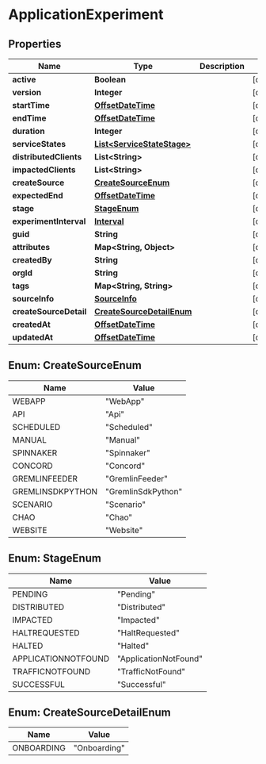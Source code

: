 
# ApplicationExperiment

## Properties
Name | Type | Description | Notes
------------ | ------------- | ------------- | -------------
**active** | **Boolean** |  |  [optional]
**version** | **Integer** |  |  [optional]
**startTime** | [**OffsetDateTime**](OffsetDateTime.md) |  |  [optional]
**endTime** | [**OffsetDateTime**](OffsetDateTime.md) |  |  [optional]
**duration** | **Integer** |  |  [optional]
**serviceStates** | [**List&lt;ServiceStateStage&gt;**](ServiceStateStage.md) |  |  [optional]
**distributedClients** | **List&lt;String&gt;** |  |  [optional]
**impactedClients** | **List&lt;String&gt;** |  |  [optional]
**createSource** | [**CreateSourceEnum**](#CreateSourceEnum) |  |  [optional]
**expectedEnd** | [**OffsetDateTime**](OffsetDateTime.md) |  |  [optional]
**stage** | [**StageEnum**](#StageEnum) |  |  [optional]
**experimentInterval** | [**Interval**](Interval.md) |  |  [optional]
**guid** | **String** |  |  [optional]
**attributes** | **Map&lt;String, Object&gt;** |  |  [optional]
**createdBy** | **String** |  |  [optional]
**orgId** | **String** |  |  [optional]
**tags** | **Map&lt;String, String&gt;** |  |  [optional]
**sourceInfo** | [**SourceInfo**](SourceInfo.md) |  |  [optional]
**createSourceDetail** | [**CreateSourceDetailEnum**](#CreateSourceDetailEnum) |  |  [optional]
**createdAt** | [**OffsetDateTime**](OffsetDateTime.md) |  |  [optional]
**updatedAt** | [**OffsetDateTime**](OffsetDateTime.md) |  |  [optional]


<a name="CreateSourceEnum"></a>
## Enum: CreateSourceEnum
Name | Value
---- | -----
WEBAPP | &quot;WebApp&quot;
API | &quot;Api&quot;
SCHEDULED | &quot;Scheduled&quot;
MANUAL | &quot;Manual&quot;
SPINNAKER | &quot;Spinnaker&quot;
CONCORD | &quot;Concord&quot;
GREMLINFEEDER | &quot;GremlinFeeder&quot;
GREMLINSDKPYTHON | &quot;GremlinSdkPython&quot;
SCENARIO | &quot;Scenario&quot;
CHAO | &quot;Chao&quot;
WEBSITE | &quot;Website&quot;


<a name="StageEnum"></a>
## Enum: StageEnum
Name | Value
---- | -----
PENDING | &quot;Pending&quot;
DISTRIBUTED | &quot;Distributed&quot;
IMPACTED | &quot;Impacted&quot;
HALTREQUESTED | &quot;HaltRequested&quot;
HALTED | &quot;Halted&quot;
APPLICATIONNOTFOUND | &quot;ApplicationNotFound&quot;
TRAFFICNOTFOUND | &quot;TrafficNotFound&quot;
SUCCESSFUL | &quot;Successful&quot;


<a name="CreateSourceDetailEnum"></a>
## Enum: CreateSourceDetailEnum
Name | Value
---- | -----
ONBOARDING | &quot;Onboarding&quot;



